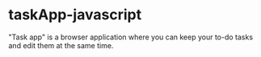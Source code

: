 # taskApp-javascript
"Task app" is a browser application where you can keep your to-do tasks and edit them at the same time.
